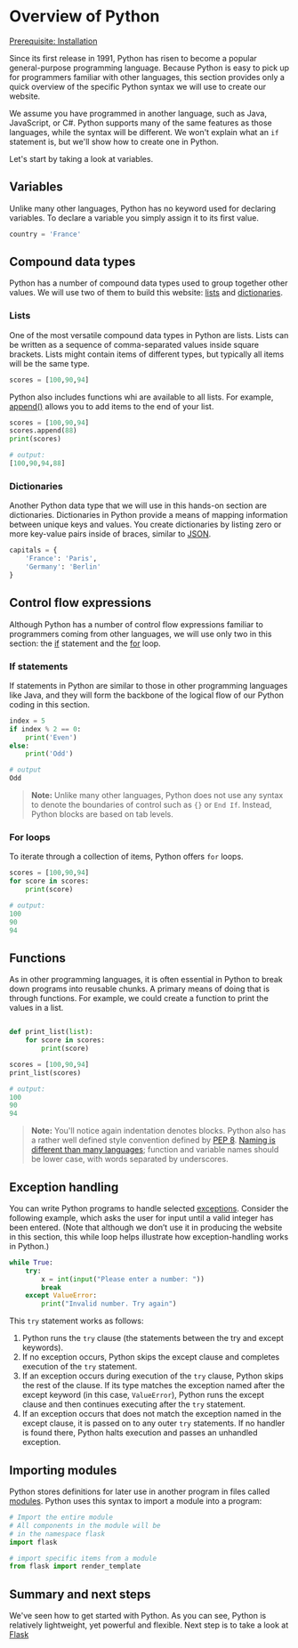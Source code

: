 # Overview of Python

[Prerequisite: Installation](./installation.md)

Since its first release in 1991, Python has risen to become a popular general-purpose programming language. Because Python is easy to pick up for programmers familiar with other languages, this section provides only a quick overview of the specific Python syntax we will use to create our website.

We assume you have programmed in another language, such as Java, JavaScript, or C#. Python supports many of the same features as those languages, while the syntax will be different. We won't explain what an `if` statement is, but we'll show how to create one in Python.

Let's start by taking a look at variables.

## Variables

Unlike many other languages, Python has no keyword used for declaring variables. To declare a variable you simply assign it to its first value.

``` Python
country = 'France'
```

## Compound data types

Python has a number of compound data types used to group together other values. We will use two of them to build this website: [lists](https://docs.python.org/3.7/library/stdtypes.html#typesseq-list) and [dictionaries](https://docs.python.org/3.7/library/stdtypes.html#mapping-types-dict).

### Lists

One of the most versatile compound data types in Python are lists. Lists can be written as a sequence of comma-separated values inside square brackets. Lists might contain items of different types, but typically all items will be the same type.

``` python
scores = [100,90,94]
```

Python also includes functions whi are available to all lists. For example, [append()](https://docs.python.org/3.7/tutorial/datastructures.html) allows you to add items to the end of your list.

``` python
scores = [100,90,94]
scores.append(88)
print(scores)

# output:
[100,90,94,88]
```

### Dictionaries

Another Python data type that we will use in this hands-on section are dictionaries. Dictionaries in Python provide a means of mapping information between unique keys and values. You create dictionaries by listing zero or more key-value pairs inside of braces, similar to [JSON](https://en.wikipedia.org/wiki/JSON).

``` python
capitals = {
    'France': 'Paris',
    'Germany': 'Berlin'
}
```

## Control flow expressions

Although Python has a number of control flow expressions familiar to programmers coming from other languages, we will use only two in this section: the [if](https://docs.python.org/3/tutorial/controlflow.html#if-statements) statement and the [for](https://docs.python.org/3/tutorial/controlflow.html#for-statements) loop.

### If statements

If statements in Python are similar to those in other programming languages like Java, and they will form the backbone of the logical flow of our Python coding in this section.

``` python
index = 5
if index % 2 == 0:
    print('Even')
else:
    print('Odd')

# output
Odd
```

> **Note:** Unlike many other languages, Python does not use any syntax to denote the boundaries of control such as `{}` or `End If`. Instead, Python blocks are based on tab levels.

### For loops

To iterate through a collection of items, Python offers `for` loops.

``` python
scores = [100,90,94]
for score in scores:
    print(score)

# output:
100
90
94
```

## Functions

As in other programming languages, it is often essential in Python to break down programs into reusable chunks. A primary means of doing that is through functions. For example, we could create a function to print the values in a list.

``` python

def print_list(list):
    for score in scores:
        print(score)

scores = [100,90,94]
print_list(scores)

# output:
100
90
94
```

> **Note:** You'll notice again indentation denotes blocks. Python also has a rather well defined style convention defined by [PEP 8](https://www.python.org/dev/peps/pep-0008/). [Naming is different than many languages](https://www.python.org/dev/peps/pep-0008/#function-and-variable-names); function and variable names should be lower case, with words separated by underscores.

## Exception handling

You can write Python programs to handle selected [exceptions](https://docs.python.org/3/tutorial/errors.html). Consider the following example, which asks the user for input until a valid integer has been entered. (Note that although we don’t use it in producing the website in this section, this while loop helps illustrate how exception-handling works in Python.)

``` python
while True:
    try:
        x = int(input("Please enter a number: "))
        break
    except ValueError:
        print("Invalid number. Try again")
```

This `try` statement works as follows:

1. Python runs the `try` clause (the statements between the try and except keywords).
2. If no exception occurs, Python skips the except clause and completes execution of the `try` statement.
3. If an exception occurs during execution of the `try` clause, Python skips the rest of the clause. If its type matches the exception named after the except keyword (in this case, `ValueError`), Python runs the except clause and then continues executing after the `try` statement.
4. If an exception occurs that does not match the exception named in the except clause, it is passed on to any outer `try` statements. If no handler is found there, Python halts execution and passes an unhandled exception.

## Importing modules

Python stores definitions for later use in another program in files called [modules](https://docs.python.org/3/tutorial/modules.html). Python uses this syntax to import a module into a program:

``` python
# Import the entire module
# All components in the module will be
# in the namespace flask
import flask

# import specific items from a module
from flask import render_template
```

## Summary and next steps

We've seen how to get started with Python. As you can see, Python is relatively lightweight, yet powerful and flexible. Next step is to take a look at [Flask](./flask.md)
